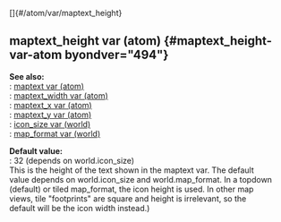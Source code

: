 []{#/atom/var/maptext_height}    
## maptext_height var (atom) {#maptext_height-var-atom byondver="494"}    
**See also:**    
:   [maptext var (atom)](/ref/atom/var/maptext/maptext.md)    
:   [maptext_width var (atom)](/ref/atom/var/maptext_width/maptext_width.md)    
:   [maptext_x var (atom)](/ref/atom/var/maptext_x/maptext_x.md)    
:   [maptext_y var (atom)](/ref/atom/var/maptext_y/maptext_y.md)    
:   [icon_size var (world)](/ref/world/var/icon_size/icon_size.md)    
:   [map_format var (world)](/ref/world/var/map_format/map_format.md)    
<!-- -->    
**Default value:**    
:   32 (depends on world.icon_size)    
This is the height of the text shown in the maptext var. The default    
value depends on world.icon_size and world.map_format. In a topdown    
(default) or tiled map_format, the icon height is used. In other map    
views, tile \"footprints\" are square and height is irrelevant, so the    
default will be the icon width instead.)  